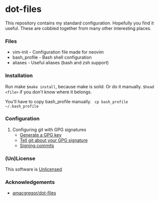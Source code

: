 # dot-files
This repository contains my standard configuration.  Hopefully you find it useful.  These are cobbled together from many other interesting places.

### Files

+ vim-init - Configuration file made for neovim
+ bash_profile - Bash shell configuration
+ aliases - Useful aliases (bash and zsh support)

### Installation
Run make `$make install`, because make is solid.  Or do it manually.  `$head <file>` if you don't know where it belongs.

You'll have to copy bash_profile manually.
``` cp bash_profile ~/.bash_profile```

### Configuration
1. Configuring git with GPG signatures
   - [Generate a GPG key](https://help.github.com/articles/generating-a-new-gpg-key/)
   - [Tell git about your GPG signature](https://help.github.com/articles/telling-git-about-your-signing-key/)
   - [Signing commits](https://help.github.com/articles/signing-commits/)

### (Un)License
This software is [Unlicensed](https://http://unlicense.org) 

### Acknowledgements
* [amacgregor/dot-files](https://github.com/amacgregor/dot-files/blob/master/vimrc)
